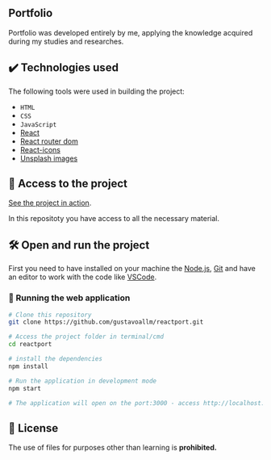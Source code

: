 ## Portfolio

Portfolio was developed entirely by me, applying the knowledge acquired during my studies and researches.

## ✔️ Technologies used

The following tools were used in building the project:

-   `HTML`
-   `CSS`
-   `JavaScript`
-   [React](https://pt-br.reactjs.org/)
-   [React router dom](https://github.com/remix-run/react-router/tree/main/packages/react-router-dom)
-   [React-icons](https://react-icons.github.io/react-icons/)
-   [Unsplash images](https://unsplash.com/)

## 📁 Access to the project

[See the project in action](https://gustavoallm.netlify.app/).

In this repositoty you have access to all the necessary material.

## 🛠️ Open and run the project

First you need to have installed on your machine the [Node.js](https://nodejs.org/en/), [Git](https://git-scm.com/) and have an editor to work with the code like [VSCode](https://code.visualstudio.com/).

### 🎲 Running the web application

```bash
# Clone this repository
git clone https://github.com/gustavoallm/reactport.git

# Access the project folder in terminal/cmd
cd reactport

# install the dependencies
npm install

# Run the application in development mode
npm start

# The application will open on the port:3000 - access http://localhost:3000
```

## 📑 License

The use of files for purposes other than learning is **prohibited.**
